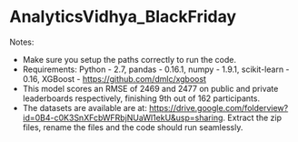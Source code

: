 # AnalyticsVidhya_BlackFriday

Notes:
  * Make sure you setup the paths correctly to run the code.
  * Requirements: Python - 2.7, pandas - 0.16.1, numpy - 1.9.1, scikit-learn - 0.16, XGBoost - https://github.com/dmlc/xgboost
  * This model scores an RMSE of 2469 and 2477 on public and private leaderboards respectively, finishing 9th out of 162 participants.
  * The datasets are available are at: https://drive.google.com/folderview?id=0B4-c0K3SnXFcbWFRbjNUaWl1ekU&usp=sharing. Extract the zip files, rename the files and the code should run seamlessly.
